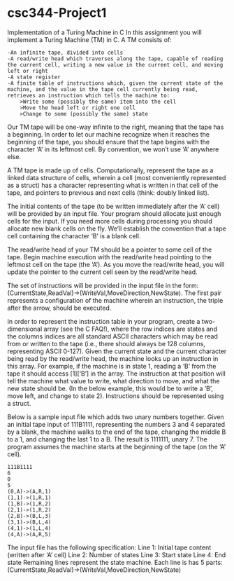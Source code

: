 # csc344-Project1
Implementation of a Turing Machine in C
In this assignment you will implement a Turing Machine (TM) in C. A TM consists of:

    -An infinite tape, divided into cells
    -A read/write head which traverses along the tape, capable of reading the current cell, writing a new value in the current cell, and moving left or right
    -A state register
    -A finite table of instructions which, given the current state of the machine, and the value in the tape cell currently being read, retrieves an instruction which tells the machine to:
        >Write some (possibly the same) item into the cell
        >Move the head left or right one cell
        >Change to some (possibly the same) state

Our TM tape will be one-way infinite to the right, meaning that the tape has a beginning. In order to let our machine recognize when it reaches the beginning of the tape, you should ensure that the tape begins with the character ‘A’ in its leftmost cell. By convention, we won’t use ‘A’ anywhere else.

A TM tape is made up of cells. Computationally, represent the tape as a linked data structure of cells, wherein a cell (most conveniently represented as a struct) has a character representing what is written in that cell of the tape, and pointers to previous and next cells (think: doubly linked list).

The initial contents of the tape (to be written immediately after the ‘A’ cell) will be provided by an input file. Your program should allocate just enough cells for the input. If you need more cells during processing you should allocate new blank cells on the fly. We’ll establish the convention that a tape cell containing the character ‘B’ is a blank cell.

The read/write head of your TM should be a pointer to some cell of the tape. Begin machine execution with the read/write head pointing to the leftmost cell on the tape (the ‘A’). As you move the read/write head, you will update the pointer to the current cell seen by the read/write head.

The set of instructions will be provided in the input file in the form: (CurrentState,ReadVal)->(WriteVal,MoveDirection,NewState). The first pair represents a configuration of the machine wherein an instruction, the triple after the arrow, should be executed.

In order to represent the instruction table in your program, create a two-dimensional array (see the C FAQ!), where the row indices are states and the columns indices are all standard ASCII characters which may be read from or written to the tape (i.e., there should always be 128 columns, representing ASCII 0-127). Given the current state and the current character being read by the read/write head, the machine looks up an instruction in this array. For example, if the machine is in state 1, reading a ‘B’ from the tape it should access [1][‘B’] in the array. The instruction at that position will tell the machine what value to write, what direction to move, and what the new state should be. (In the below example, this would be to write a ‘B’, move left, and change to state 2). Instructions should be represented using a struct.

Below is a sample input file which adds two unary numbers together. Given an initial tape input of 111B1111, representing the numbers 3 and 4 separated by a blank, the machine walks to the end of the tape, changing the middle B to a 1, and changing the last 1 to a B. The result is 1111111, unary 7. The program assumes the machine starts at the beginning of the tape (on the ‘A’ cell).

    111B1111
    6
    0
    5
    (0,A)->(A,R,1)
    (1,1)->(1,R,1)
    (1,B)->(1,R,2)
    (2,1)->(1,R,2)
    (2,B)->(B,L,3)
    (3,1)->(B,L,4)
    (4,1)->(1,L,4)
    (4,A)->(A,R,5)

The input file has the following specification:
Line 1: Initial tape content (written after ‘A’ cell)
Line 2: Number of states
Line 3: Start state
Line 4: End state
Remaining lines represent the state machine. Each line is has 5 parts:
(CurrentState,ReadVal)->(WriteVal,MoveDirection,NewState)
